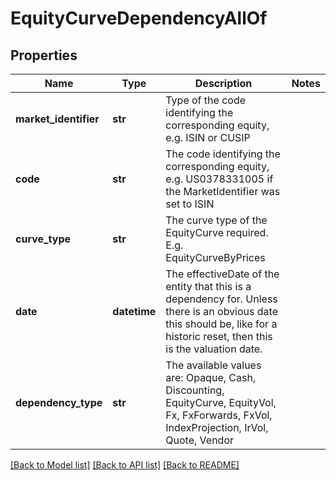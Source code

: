 # EquityCurveDependencyAllOf


## Properties
Name | Type | Description | Notes
------------ | ------------- | ------------- | -------------
**market_identifier** | **str** | Type of the code identifying the corresponding equity, e.g. ISIN or CUSIP | 
**code** | **str** | The code identifying the corresponding equity, e.g. US0378331005 if the MarketIdentifier was set to ISIN | 
**curve_type** | **str** | The curve type of the EquityCurve required. E.g. EquityCurveByPrices | 
**date** | **datetime** | The effectiveDate of the entity that this is a dependency for.  Unless there is an obvious date this should be, like for a historic reset, then this is the valuation date. | 
**dependency_type** | **str** | The available values are: Opaque, Cash, Discounting, EquityCurve, EquityVol, Fx, FxForwards, FxVol, IndexProjection, IrVol, Quote, Vendor | 

[[Back to Model list]](../README.md#documentation-for-models) [[Back to API list]](../README.md#documentation-for-api-endpoints) [[Back to README]](../README.md)


